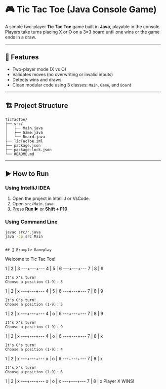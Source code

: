 # 🎮 Tic Tac Toe (Java Console Game)

A simple two-player **Tic Tac Toe** game built in **Java**, playable in the console.  
Players take turns placing X or O on a 3×3 board until one wins or the game ends in a draw.

---

## 🧩 Features
- Two-player mode (X vs O)
- Validates moves (no overwriting or invalid inputs)
- Detects wins and draws
- Clean modular code using 3 classes: `Main`, `Game`, and `Board`

---

## 🏗️ Project Structure
```
TicTacToe/
├── src/
│   ├── Main.java
│   ├── Game.java
│   └── Board.java
├── TicTacToe.iml
├── package.json
├── package-lock.json
└── README.md
```

---

## ▶️ How to Run

### Using IntelliJ IDEA
1. Open the project in IntelliJ or VsCode.
2. Open `src/Main.java`.
3. Press **Run ▶️** or **Shift + F10**.

### Using Command Line
```bash
javac src/*.java
java -cp src Main
```

```

## 🧠 Example Gameplay
```
Welcome to Tic Tac Toe!

 1 | 2 | 3
---+---+---
 4 | 5 | 6
---+---+---
 7 | 8 | 9
```
It's X's turn!
Choose a position (1-9): 3
```
 1 | 2 | x
---+---+---
 4 | 5 | 6
---+---+---
 7 | 8 | 9
```
It's O's turn!
Choose a position (1-9): 5
```
 1 | 2 | x
---+---+---
 4 | o | 6
---+---+---
 7 | 8 | 9
```
It's X's turn!
Choose a position (1-9): 9
```
 1 | 2 | x
---+---+---
 4 | o | 6
---+---+---
 7 | 8 | x
```
It's O's turn!
Choose a position (1-9): 4
```
 1 | 2 | x
---+---+---
 o | o | 6
---+---+---
 7 | 8 | x
```
It's X's turn!
Choose a position (1-9): 6
```
 1 | 2 | x
---+---+---
 o | o | x
---+---+---
 7 | 8 | x
Player X WINS!
```

